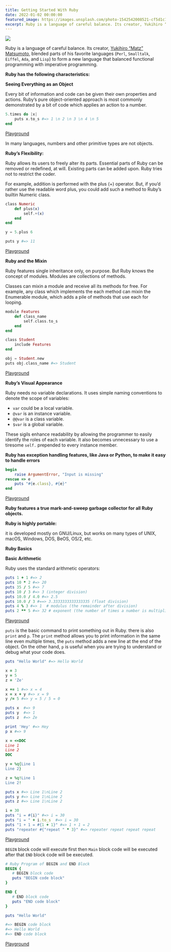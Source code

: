 ```yaml
---
title: Getting Started With Ruby
date: 2022-01-02 00:00:00
featured_image: https://images.unsplash.com/photo-1542542008521-cf5d1c1cfc4d?q=90&fm=jpg&w=1000&fit=max
excerpt: Ruby is a language of careful balance. Its creator, Yukihiro “Matz” Matsumoto, blended parts of his favorite languages (`Perl`, `Smalltalk`, `Eiffel`, `Ada`, and `Lisp`) to form a new language that balanced functional programming with imperative programming.
---
```


![](https://images.unsplash.com/photo-1542542008521-cf5d1c1cfc4d?q=90&fm=jpg&w=1000&fit=max)

Ruby is a language of careful balance. Its creator, [Yukihiro “Matz” Matsumoto](https://matz.rubyist.net/), blended parts of his favorite languages (`Perl`, `Smalltalk`, `Eiffel`, `Ada`, and `Lisp`) to form a new language that balanced functional programming with imperative programming.

**Ruby has the following characteristics:**

**Seeing Everything as an Object**

Every bit of information and code can be given their own properties and actions. Ruby’s pure object-oriented approach is most commonly demonstrated by a bit of code which applies an action to a number.

```elixir
5.times do |x|
	puts x.to_s #=> 1 \n 2 \n 3 \n 4 \n 5
end
```

[Playground](https://replit.com/@Clivern/ruby-by-examples-01)

In many languages, numbers and other primitive types are not objects.

**Ruby’s Flexibility:**

Ruby allows its users to freely alter its parts. Essential parts of Ruby can be removed or redefined, at will. Existing parts can be added upon. Ruby tries not to restrict the coder.

For example, addition is performed with the plus (+) operator. But, if you’d rather use the readable word plus, you could add such a method to Ruby’s builtin Numeric class.

```elixir
class Numeric
	def plus(x)
  		self.+(x)
	end
end

y = 5.plus 6

puts y #=> 11
```

[Playground](https://replit.com/@Clivern/ruby-by-examples-02)

**Ruby and the Mixin**

Ruby features single inheritance only, on purpose. But Ruby knows the concept of modules. Modules are collections of methods.

Classes can mixin a module and receive all its methods for free. For example, any class which implements the each method can mixin the Enumerable module, which adds a pile of methods that use each for looping.

```elixir
module Features
	def class_name
  		self.class.to_s
	end
end

class Student
	include Features
end

obj = Student.new
puts obj.class_name #=> Student
```

[Playground](https://replit.com/@Clivern/ruby-by-examples-4)

**Ruby’s Visual Appearance**

Ruby needs no variable declarations. It uses simple naming conventions to denote the scope of variables:

- `var` could be a local variable.
- `@var` is an instance variable.
- `@@var` is a class variable.
- `$var` is a global variable.

These sigils enhance readability by allowing the programmer to easily identify the roles of each variable. It also becomes unnecessary to use a tiresome `self.` prepended to every instance member.

**Ruby has exception handling features, like Java or Python, to make it easy to handle errors**

```ruby
begin
	raise ArgumentError, "Input is missing"
rescue => e
	puts "#{e.class}, #{e}"
end
```

[Playground](https://replit.com/@Clivern/ruby-by-examples-03)

**Ruby features a true mark-and-sweep garbage collector for all Ruby objects.**

**Ruby is highly portable:**

it is developed mostly on GNU/Linux, but works on many types of UNIX, macOS, Windows, DOS, BeOS, OS/2, etc.

**Ruby Basics**

**Basic Arithmetic**

Ruby uses the standard arithmetic operators:

```ruby
puts 1 + 1 #=> 2
puts 10 * 2 #=> 20
puts 35 / 5 #=> 7
puts 10 / 3 #=> 3 (integer division)
puts 10.0 / 4.0 #=> 2.5
puts 10.0 / 3 #==> 3.3333333333333335 (float division)
puts 4 % 3 #=> 1  # modulus (the remainder after division)
puts 2 ** 5 #=> 32 # exponent (the number of times a number is multiplied by itself)
```

[Playground](https://replit.com/@Clivern/ruby-by-examples-5)

`puts` is the basic command to print something out in Ruby. there is also `print` and `p`. The `print` method allows you to print information in the same line even multiple times, the `puts` method adds a new line at the end of the object. On the other hand, `p` is useful when you are trying to understand or debug what your code does.

```ruby
puts "Hello World" #=> Hello World

x = 3
y = 5
z = 'Ze'

x += 1 #=> x = 4
x = x + y #=> x = 9
y /= 5 #=> y = 5 / 5 = 0

puts x  #=> 9
puts y  #=> 1
puts z  #=> Ze

print 'Hey' #=> Hey
p x #=> 9

x = <<DOC
Line 1
Line 2
DOC

y = %q{Line 1
Line 2}

z = %q!Line 1
Line 2!

puts x #=> Line 1\nLine 2
puts y #=> Line 1\nLine 2
puts z #=> Line 1\nLine 2

i = 30
puts "i = #{i}" #=> i = 30
puts "i = " + i.to_s  #=> i = 30
puts "1 + 1 = #{1 + 1}" #=> 1 + 1 = 2
puts "repeater #{"repeat " * 3}" #=> repeater repeat repeat repeat
```

[Playground](https://replit.com/@Clivern/ruby-by-examples-6)

`BEGIN` block code will execute first then `Main` block code will be executed after that `END` block code will be executed.

```ruby
# Ruby Program of BEGIN and END Block
BEGIN {
   # BEGIN block code
   puts "BEGIN code block"
}

END {
   # END block code
   puts "END code block"
}

puts "Hello World"

#=> BEGIN code block
#=> Hello World
#=> END code block
```

[Playground](https://replit.com/@Clivern/ruby-by-examples-7)
